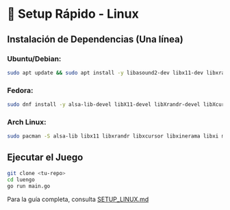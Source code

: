 # 🚀 Setup Rápido - Linux

## Instalación de Dependencias (Una línea)

### Ubuntu/Debian:
```bash
sudo apt update && sudo apt install -y libasound2-dev libx11-dev libxrandr-dev libxcursor-dev libxinerama-dev libxi-dev libgl1-mesa-dev libglu1-mesa-dev libxxf86vm-dev pkg-config
```

### Fedora:
```bash
sudo dnf install -y alsa-lib-devel libX11-devel libXrandr-devel libXcursor-devel libXinerama-devel libXi-devel mesa-libGL-devel mesa-libGLU-devel libXxf86vm-devel pkgconfig
```

### Arch Linux:
```bash
sudo pacman -S alsa-lib libx11 libxrandr libxcursor libxinerama libxi mesa glu libxxf86vm pkgconf
```

## Ejecutar el Juego
```bash
git clone <tu-repo>
cd luengo
go run main.go
```

Para la guía completa, consulta [SETUP_LINUX.md](SETUP_LINUX.md)

